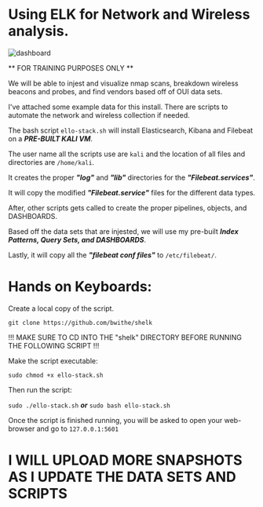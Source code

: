 # Using ELK for Network and Wireless analysis.
![dashboard](https://github.com/BwithE/shELK/assets/144924113/d7805792-36ef-4e73-a5f6-c7bbc55c57f0)

** FOR TRAINING PURPOSES ONLY **

We will be able to injest and visualize nmap scans, breakdown wireless beacons and probes, and find vendors based off of OUI data sets.

I've attached some example data for this install. There are scripts to automate the network and wireless collection if needed.

The bash script ```ello-stack.sh``` will install Elasticsearch, Kibana and Filebeat on a **_PRE-BUILT KALI VM_**. 

The user name all the scripts use are ```kali``` and the location of all files and directories are ```/home/kali```.

It creates the proper **_"log"_** and **_"lib"_** directories for the **_"Filebeat.services"_**.

It will copy the modified **_"Filebeat.service"_** files for the different data types.

After, other scripts gets called to create the proper pipelines, objects, and DASHBOARDS.

Based off the data sets that are injested, we will use my pre-built **_Index Patterns, Query Sets, and DASHBOARDS_**.

Lastly, it will copy all the **_"filebeat conf files"_**  to ```/etc/filebeat/```.


# Hands on Keyboards: 
Create a local copy of the script.

```git clone https://github.com/bwithe/shelk```

!!! MAKE SURE TO CD INTO THE "shelk" DIRECTORY BEFORE RUNNING THE FOLLOWING SCRIPT !!!

Make the script executable:

```sudo chmod +x ello-stack.sh```

Then run the script:

```sudo ./ello-stack.sh``` **_or_** ```sudo bash ello-stack.sh```

Once the script is finished running, you will be asked to open your web-browser and go to ```127.0.0.1:5601```

# I WILL UPLOAD MORE SNAPSHOTS AS I UPDATE THE DATA SETS AND SCRIPTS #
